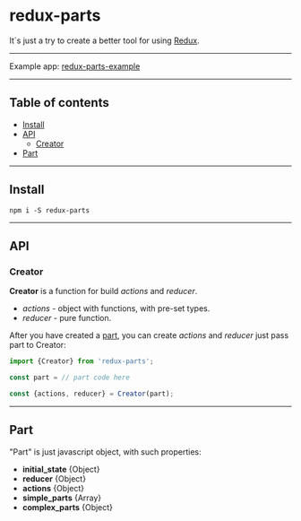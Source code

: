 # redux-parts

It`s just a try to create a better tool for using [Redux](https://github.com/reactjs/redux).

***

Example app: [redux-parts-example](https://github.com/andreevWork/redux-parts-example)

***
## Table of contents
- [Install](#install)
- [API](#api)
  * [Creator](#creator)
- [Part](#part)

***

## Install

```javascropt
npm i -S redux-parts
```

---

## API

### Creator

**Creator** is a function for build *actions* and *reducer*. 
* *actions* - object with functions, with pre-set types.
* *reducer* - pure function.

After you have created a [part](#part), you can create *actions* and *reducer* just pass part to Creator:
```javascript
import {Creator} from 'redux-parts';

const part = // part code here

const {actions, reducer} = Creator(part);
```

---

## Part

"Part" is just javascript object, with such properties:

* **initial_state** {Object}
* **reducer** {Object}
* **actions** {Object}
* **simple_parts** {Array}
* **complex_parts** {Object}
